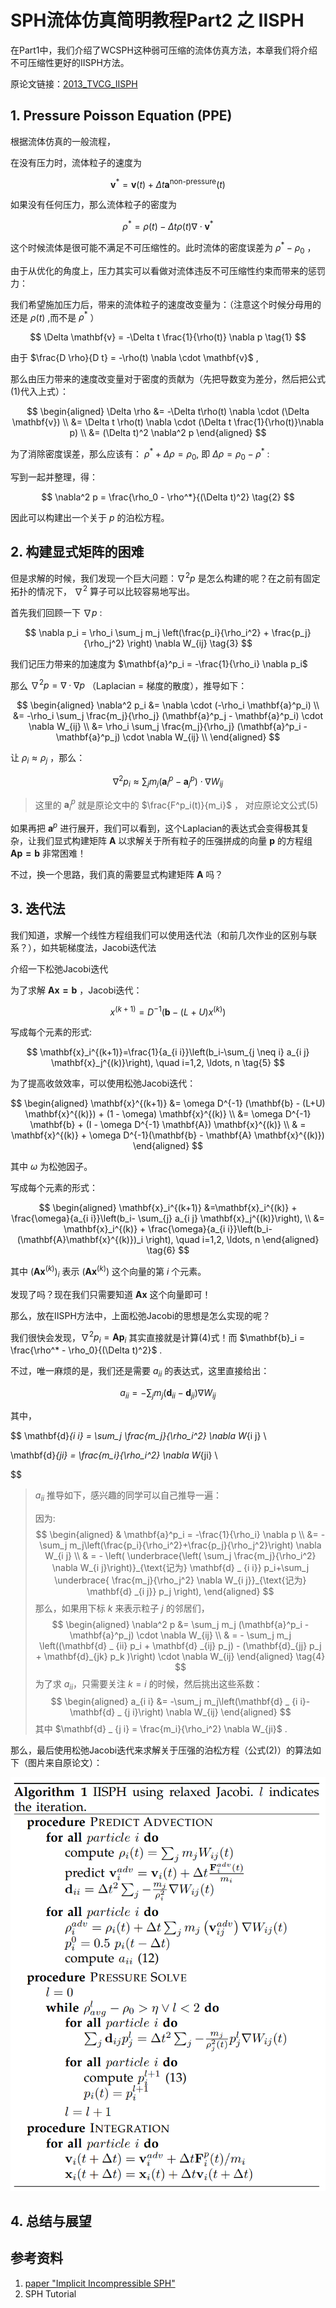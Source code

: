 # SPH流体仿真简明教程Part2 之 IISPH

在Part1中，我们介绍了WCSPH这种弱可压缩的流体仿真方法，本章我们将介绍不可压缩性更好的IISPH方法。

原论文链接：[2013_TVCG_IISPH](https://cg.informatik.uni-freiburg.de/publications/2013_TVCG_IISPH.pdf)

## 1. Pressure Poisson Equation (PPE) 

根据流体仿真的一般流程，

在没有压力时，流体粒子的速度为

$$
\mathbf{v}^* = \mathbf{v}(t) + \Delta t \mathbf{a}^{\text{non-pressure}}(t)
$$

如果没有任何压力，那么流体粒子的密度为

$$
\rho^* = \rho(t) - \Delta t \rho(t) \nabla \cdot \mathbf{v}^*
$$

这个时候流体是很可能不满足不可压缩性的。此时流体的密度误差为 $\rho^* - \rho_0$ ，

由于从优化的角度上，压力其实可以看做对流体违反不可压缩性约束而带来的惩罚力：

我们希望施加压力后，带来的流体粒子的速度改变量为：（注意这个时候分母用的还是 $\rho(t)$ ,而不是 $\rho^*$ ）

$$ 
\Delta  \mathbf{v} = -\Delta t \frac{1}{\rho(t)} \nabla p \tag{1}
$$ 


由于 $\frac{D \rho}{D t} = -\rho(t) \nabla \cdot \mathbf{v}$ ,

那么由压力带来的速度改变量对于密度的贡献为（先把导数变为差分，然后把公式(1)代入上式）：

$$
\begin{aligned}
\Delta \rho &= -\Delta t\rho(t) \nabla \cdot (\Delta \mathbf{v}) \\ 
&= \Delta t \rho(t) \nabla \cdot (\Delta t \frac{1}{\rho(t)}\nabla p) \\ 
&= (\Delta t)^2 \nabla^2 p
\end{aligned}
$$

为了消除密度误差，那么应该有： $\rho^* + \Delta \rho = \rho_0$, 即  $\Delta \rho = \rho_0 - \rho^*$ :

写到一起并整理，得：

$$
\nabla^2 p =  \frac{\rho_0 - \rho^*}{(\Delta t)^2} \tag{2}
$$

因此可以构建出一个关于 $p$ 的泊松方程。

## 2. 构建显式矩阵的困难

但是求解的时候，我们发现一个巨大问题：$\nabla^2 p$ 是怎么构建的呢？在之前有固定拓扑的情况下， $\nabla^2$ 算子可以比较容易地写出。

首先我们回顾一下 $\nabla p$ :

$$
 \nabla p_i = \rho_i \sum_j m_j \left(\frac{p_i}{\rho_i^2} + \frac{p_j}{\rho_j^2} \right) \nabla W_{ij} \tag{3}
$$

我们记压力带来的加速度为 $\mathbf{a}^p_i = -\frac{1}{\rho_i} \nabla p_i$ 

那么 $\nabla^2 p = \nabla \cdot \nabla p$ （Laplacian = 梯度的散度），推导如下：

$$
\begin{aligned}
\nabla^2 p_i &= \nabla \cdot (-\rho_i \mathbf{a}^p_i) \\
&= -\rho_i \sum_j \frac{m_j}{\rho_j} (\mathbf{a}^p_j - \mathbf{a}^p_i) \cdot \nabla W_{ij} \\ 
&= \rho_i \sum_j \frac{m_j}{\rho_j} (\mathbf{a}^p_i - \mathbf{a}^p_j) \cdot \nabla W_{ij} \\ 
\end{aligned} 
$$

让 $\rho_i \approx \rho_j$ ，那么：

$$
\nabla^2 p_i \approx \sum_j m_j (\mathbf{a}^p_i - \mathbf{a}^p_j) \cdot \nabla W_{ij} \tag{4}
$$

> 这里的 $\mathbf{a}^p_i$ 就是原论文中的 $\frac{F^p_i(t)}{m_i}$ ， 对应原论文公式(5)

如果再把 $\mathbf{a}^p$ 进行展开，我们可以看到，这个Laplacian的表达式会变得极其复杂，让我们显式构建矩阵 $\mathbf{A}$ 以求解关于所有粒子的压强拼成的向量 $\mathbf{p}$ 的方程组 $\mathbf{A p = b}$ 非常困难！

不过，换一个思路，我们真的需要显式构建矩阵 $\mathbf{A}$ 吗？

## 3. 迭代法

我们知道，求解一个线性方程组我们可以使用迭代法（和前几次作业的区别与联系？），如共轭梯度法，Jacobi迭代法

介绍一下松弛Jacobi迭代

为了求解 $\mathbf{Ax = b}$ ，Jacobi迭代：

$$
x^{(k+1)} = D^{-1} (\mathbf{b} - (L+U) x^{(k)})
$$

写成每个元素的形式:

$$
\mathbf{x}_i^{(k+1)}=\frac{1}{a_{i i}}\left(b_i-\sum_{j \neq i} a_{i j} \mathbf{x}_j^{(k)}\right), \quad i=1,2, \ldots, n \tag{5}
$$


为了提高收敛效率，可以使用松弛Jacobi迭代：

$$
\begin{aligned}
\mathbf{x}^{(k+1)} &= \omega D^{-1} (\mathbf{b} - (L+U) \mathbf{x}^{(k)}) + (1 - \omega) \mathbf{x}^{(k)}  \\
&=  \omega D^{-1} \mathbf{b} + (I - \omega D^{-1} \mathbf{A}) \mathbf{x}^{(k)} \\
& = \mathbf{x}^{(k)} + \omega D^{-1}(\mathbf{b} - \mathbf{A} \mathbf{x}^{(k)})
\end{aligned}
$$

其中 $\omega$ 为松弛因子。

写成每个元素的形式：

$$
\begin{aligned}
\mathbf{x}_i^{(k+1)} &=\mathbf{x}_i^{(k)} + \frac{\omega}{a_{i i}}\left(b_i- \sum_{j} a_{i j} \mathbf{x}_j^{(k)}\right), \\ 
&= \mathbf{x}_i^{(k)} + \frac{\omega}{a_{i i}}\left(b_i- (\mathbf{A}\mathbf{x}^{(k)})_i \right),
\quad i=1,2, \ldots, n
\end{aligned} \tag{6}
$$

其中 $(\mathbf{A}\mathbf{x}^{(k)})_i$ 表示 $(\mathbf{A}\mathbf{x}^{(k)})$ 这个向量的第 $i$ 个元素。

发现了吗？现在我们只需要知道 $\mathbf{Ax}$ 这个向量即可！

那么，放在IISPH方法中，上面松弛Jacobi的思想是怎么实现的呢？

我们很快会发现，$\nabla^2 p_i = \mathbf{Ap}_i$ 其实直接就是计算(4)式！而  $\mathbf{b}_i = \frac{\rho^* - \rho_0}{(\Delta t)^2}$ . 


不过，唯一麻烦的是，我们还是需要 $a_{ii}$ 的表达式，这里直接给出：

$$
a_{i i}=- \sum_j m_j\left(\mathbf{d}_{i i}-\mathbf{d}_{j i}\right) \nabla W_{ij}
$$

其中，

$$
\mathbf{d}_{i i} = \sum_j \frac{m_j}{\rho_i^2} \nabla W_{i j} \\

\mathbf{d}_{ji} = \frac{m_i}{\rho_i^2} \nabla W_{ji} \\

$$

> $a_{ii}$ 推导如下，感兴趣的同学可以自己推导一遍：
>
> 因为:
> $$
>\begin{aligned}
>& \mathbf{a}^p_i = -\frac{1}{\rho_i} \nabla p \\
> &= - \sum_j m_j\left(\frac{p_i}{\rho_i^2}+\frac{p_j}{\rho_j^2}\right) \nabla W_{i j} \\
>& = - \left( \underbrace{\left( \sum_j \frac{m_j}{\rho_i^2} \nabla W_{i j}\right)}_{\text{记为} \mathbf{d} _ {i i}} p_i+\sum_j \underbrace{ \frac{m_j}{\rho_j^2} \nabla W_{i j}}_{\text{记为} \mathbf{d} _{i j}} p_j \right),
>\end{aligned}
> $$
> 那么，如果用下标 $k$ 来表示粒子 $j$ 的邻居们，
> $$
> \begin{aligned}
> \nabla^2 p 
> &= \sum_j m_j (\mathbf{a}^p_i - \mathbf{a}^p_j) \cdot \nabla W_{ij} \\
> & = - \sum_j m_j \left((\mathbf{d} _ {ii} p_i + \mathbf{d} _{ij} p_j) - (\mathbf{d}_{jj} p_j + \mathbf{d}_{jk} p_k )\right) \cdot \nabla W_{ij}
> \end{aligned} \tag{4}
> $$
> 为了求 $a_{ii}$，只需要关注 $k = i$ 的时候，然后挑出这些系数：
> $$
> \begin{aligned}
> a_{i i} &= -\sum_j m_j\left(\mathbf{d} _ {i i}-\mathbf{d} _ {j i}\right) \nabla W_{ij} 
> \end{aligned}
> $$
> 其中 $\mathbf{d} _ {j i} =  \frac{m_i}{\rho_i^2} \nabla W_{ji}$ .



那么，最后使用松弛Jacobi迭代来求解关于压强的泊松方程（公式(2)）的算法如下（图片来自原论文）：

<div  align="center">    
 <img src="../images/iisph-alg.png" style="zoom:100%" />
</div>


## 4. 总结与展望


## 参考资料
1. [paper "Implicit Incompressible SPH"](https://cg.informatik.uni-freiburg.de/publications/2013_TVCG_IISPH.pdf)
2. SPH Tutorial


